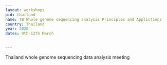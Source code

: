 ```yaml
---
layout: workshops
pid: thailand
name: TB Whole genome sequencing analysis Principles and Applictions
country: Thailand
year: 2020
dates: 9th-12th March

   
---
```

Thailand whole genome sequencing data analysis meeting